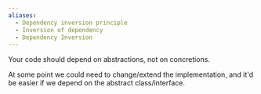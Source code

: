 ```yaml
---
aliases:
  - Dependency inversion principle
  - Inversion of dependency
  - Dependency Inversion
---
```

Your code should depend on abstractions, not on concretions. 

At some point we could need to change/extend the implementation, and it'd be easier if we depend on the abstract class/interface.
